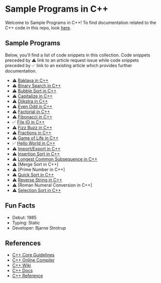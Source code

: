 # Sample Programs in C++

Welcome to Sample Programs in C++! To find documentation related to the C++ code in this 
repo, look [here][trc-c-plus-plus-docs].

## Sample Programs

Below, you'll find a list of code snippets in this collection.
Code snippets preceded by :warning: link to an article request 
issue while code snippets preceded by :white_check_mark: link
to an existing article which provides further documentation.

- :warning: [Baklava in C++][baklava-article-issue]
- :warning: [Binary Search in C++][binary-search-article-issue]
- :warning: [Bubble Sort in C++][bubble-sort-article-issue]
- :warning: [Capitalize in C++][capitalize-article-issue]
- :warning: [Dijkstra in C++][dijkstra-article-issue]
- :warning: [Even Odd in C++][even-odd-article-issue]
- :warning: [Factorial in C++][factorial-article-issue]
- :warning: [Fibonacci in C++][fibonacci-article-issue]
- :white_check_mark: [File IO in C++][file-io-article]
- :warning: [Fizz Buzz in C++](https://github.com/TheRenegadeCoder/sample-programs/issues/1238)
- :warning: [Fractions in C++][fractions-article]
- :warning: [Game of Life in C++](https://github.com/TheRenegadeCoder/sample-programs/issues/1239)
- :white_check_mark: [Hello World in C++][hello-world-article]
- :warning: [Import/Export in C++][import-export-article-issue]
- :warning: [Insertion Sort in C++][insertion-sort-article]
- :warning: [Longest Common Subsequence in C++](https://github.com/TheRenegadeCoder/sample-programs/issues/1262)
- :warning: [Merge Sort in C++]
- :warning: [Prime Number in C++]
- :warning: [Quick Sort in C++](https://github.com/TheRenegadeCoder/sample-programs/issues/1848)
- :warning: [Reverse String in C++][reverse-string-article-issue]
- :warning: [Roman Numeral Conversion in C++]
- :warning: [Selection Sort in C++](https://github.com/TheRenegadeCoder/sample-programs/issues/1683)

## Fun Facts

- Debut: 1985
- Typing: Static
- Developer: Bjarne Strotrup

## References

- [C++ Core Guidelines][c-plus-plus-guidelines]
- [C++ Online Compiler][c-plus-plus-online-editor]
- [C++ Wiki][c-plus-plus-wiki]
- [C++ Docs][c-plus-plus-docs]
- [C++ Reference][c-plus-plus-reference]

[c-plus-plus-guidelines]: http://isocpp.github.io/CppCoreGuidelines/CppCoreGuidelines
[c-plus-plus-online-editor]: http://cpp.sh/
[c-plus-plus-wiki]: https://en.wikipedia.org/wiki/C%2B%2B
[c-plus-plus-docs]: http://www.cplusplus.com/
[c-plus-plus-reference]: https://en.cppreference.com/w/
[trc-c-plus-plus-docs]: https://sample-programs.therenegadecoder.com/languages/c-plus-plus/

[file-io-article]: https://therenegadecoder.com/code/file-io-in-c-plus-plus/
[fractions-article]: https://sample-programs.therenegadecoder.com/projects/fractions/c-plus-plus/
[hello-world-article]: https://therenegadecoder.com/code/hello-world-in-c-plus-plus/
[insertion-sort-article]: https://sample-programs.therenegadecoder.com/projects/insertion-sort/c-plus-plus/

[baklava-article-issue]: https://github.com/TheRenegadeCoder/sample-programs-website/issues/405
[binary-search-article-issue]: https://github.com/TheRenegadeCoder/sample-programs-website/issues/407
[bubble-sort-article-issue]: https://github.com/TheRenegadeCoder/sample-programs-website/issues/406
[capitalize-article-issue]: https://github.com/TheRenegadeCoder/sample-programs-website/issues/408
[dijkstra-article-issue]: https://github.com/TheRenegadeCoder/sample-programs-website/issues/409
[even-odd-article-issue]: https://github.com/TheRenegadeCoder/sample-programs-website/issues/410
[factorial-article-issue]: https://github.com/TheRenegadeCoder/sample-programs-website/issues/411
[fibonacci-article-issue]: https://github.com/TheRenegadeCoder/sample-programs-website/issues/172
[import-export-article-issue]: https://github.com/TheRenegadeCoder/sample-programs-website/issues/396
[reverse-string-article-issue]: https://github.com/TheRenegadeCoder/sample-programs/issues/419

[fizz-buzz-issue]: https://github.com/TheRenegadeCoder/sample-programs/issues/1238
[game-of-life-issue]: https://github.com/TheRenegadeCoder/sample-programs/issues/1239
[insertion-sort-issue]: https://github.com/TheRenegadeCoder/sample-programs/issues/1240
[lcs-issue]: https://github.com/TheRenegadeCoder/sample-programs/issues/1262
[quick-sort-issue]: https://github.com/TheRenegadeCoder/sample-programs/issues/1848
[selection-sort-issue]: https://github.com/TheRenegadeCoder/sample-programs/issues/1683
